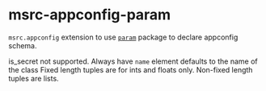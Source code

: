 # msrc-appconfig-param

`msrc.appconfig` extension to use [`param`](https://param.holoviz.org/) package to declare appconfig schema. 

is_secret not supported.
Always have `name` element defaults to the name of the class
Fixed length tuples are for ints and floats only. Non-fixed length tuples are lists.